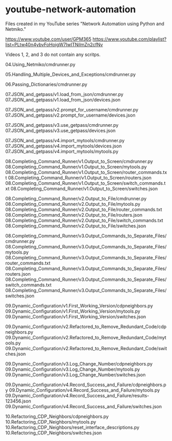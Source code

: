 # youtube-network-automation
Files created in my YouTube series "Network Automation using Python and Netmiko."

https://www.youtube.com/user/GPM365
https://www.youtube.com/playlist?list=PLtw40n4ybvFoHoigW7IwITNilmZn2cfNv

Videos 1, 2, and 3 do not contain any scritps.

04.Using_Netmiko/cmdrunner.py

05.Handling_Multiple_Devices_and_Exceptions/cmdrunner.py

06.Passing_Dictionaries/cmdrunner.py

07.JSON_and_getpass/v1.load_from_json/cmdrunner.py
07.JSON_and_getpass/v1.load_from_json/devices.json

07.JSON_and_getpass/v2.prompt_for_username/cmdrunner.py
07.JSON_and_getpass/v2.prompt_for_username/devices.json

07.JSON_and_getpass/v3.use_getpass/cmdrunner.py
07.JSON_and_getpass/v3.use_getpass/devices.json

07.JSON_and_getpass/v4.import_mytools/cmdrunner.py
07.JSON_and_getpass/v4.import_mytools/devices.json
07.JSON_and_getpass/v4.import_mytools/mytools.py

08.Completing_Command_Runner/v1.Output_to_Screen/cmdrunner.py
08.Completing_Command_Runner/v1.Output_to_Screen/mytools.py
08.Completing_Command_Runner/v1.Output_to_Screen/router_commands.txt
08.Completing_Command_Runner/v1.Output_to_Screen/routers.json
08.Completing_Command_Runner/v1.Output_to_Screen/switch_commands.txt
08.Completing_Command_Runner/v1.Output_to_Screen/switches.json

08.Completing_Command_Runner/v2.Output_to_File/cmdrunner.py
08.Completing_Command_Runner/v2.Output_to_File/mytools.py
08.Completing_Command_Runner/v2.Output_to_File/router_commands.txt
08.Completing_Command_Runner/v2.Output_to_File/routers.json
08.Completing_Command_Runner/v2.Output_to_File/switch_commands.txt
08.Completing_Command_Runner/v2.Output_to_File/switches.json

08.Completing_Command_Runner/v3.Output_Commands_to_Separate_Files/cmdrunner.py
08.Completing_Command_Runner/v3.Output_Commands_to_Separate_Files/mytools.py
08.Completing_Command_Runner/v3.Output_Commands_to_Separate_Files/router_commands.txt
08.Completing_Command_Runner/v3.Output_Commands_to_Separate_Files/routers.json
08.Completing_Command_Runner/v3.Output_Commands_to_Separate_Files/switch_commands.txt
08.Completing_Command_Runner/v3.Output_Commands_to_Separate_Files/switches.json

09.Dynamic_Configuration/v1.First_Working_Version/cdpneighbors.py
09.Dynamic_Configuration/v1.First_Working_Version/mytools.py
09.Dynamic_Configuration/v1.First_Working_Version/switches.json

09.Dynamic_Configuration/v2.Refactored_to_Remove_Redundant_Code/cdpneighbors.py
09.Dynamic_Configuration/v2.Refactored_to_Remove_Redundant_Code/mytools.py
09.Dynamic_Configuration/v2.Refactored_to_Remove_Redundant_Code/switches.json

09.Dynamic_Configuration/v3.Log_Change_Number/cdpneighbors.py
09.Dynamic_Configuration/v3.Log_Change_Number/mytools.py
09.Dynamic_Configuration/v3.Log_Change_Number/switches.json

09.Dynamic_Configuration/v4.Record_Success_and_Failure/cdpneighbors.py
09.Dynamic_Configuration/v4.Record_Success_and_Failure/mytools.py
09.Dynamic_Configuration/v4.Record_Success_and_Failure/results-123456.json
09.Dynamic_Configuration/v4.Record_Success_and_Failure/switches.json

10.Refactoring_CDP_Neighbors/cdpneighbors.py
10.Refactoring_CDP_Neighbors/mytools.py
10.Refactoring_CDP_Neighbors/reset_interface_descriptions.py
10.Refactoring_CDP_Neighbors/switches.json


